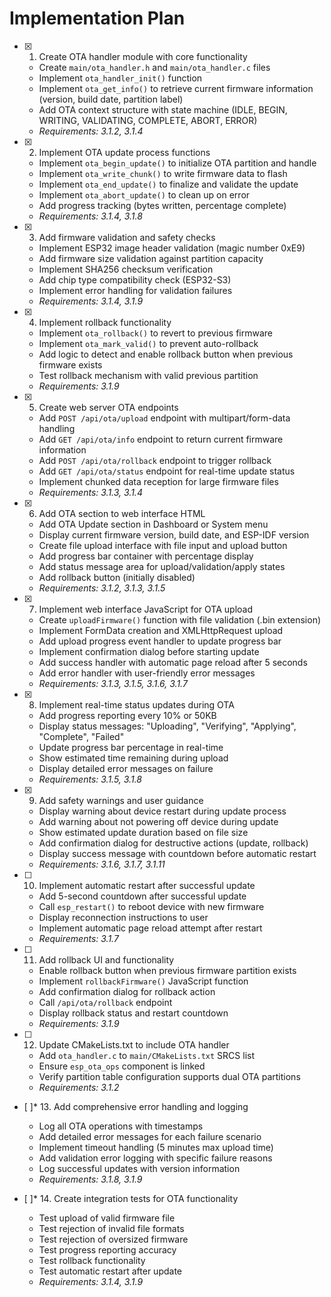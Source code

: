 # Implementation Plan

- [x] 1. Create OTA handler module with core functionality





  - Create `main/ota_handler.h` and `main/ota_handler.c` files
  - Implement `ota_handler_init()` function
  - Implement `ota_get_info()` to retrieve current firmware information (version, build date, partition label)
  - Add OTA context structure with state machine (IDLE, BEGIN, WRITING, VALIDATING, COMPLETE, ABORT, ERROR)
  - _Requirements: 3.1.2, 3.1.4_

- [x] 2. Implement OTA update process functions





  - Implement `ota_begin_update()` to initialize OTA partition and handle
  - Implement `ota_write_chunk()` to write firmware data to flash
  - Implement `ota_end_update()` to finalize and validate the update
  - Implement `ota_abort_update()` to clean up on error
  - Add progress tracking (bytes written, percentage complete)
  - _Requirements: 3.1.4, 3.1.8_

- [x] 3. Add firmware validation and safety checks





  - Implement ESP32 image header validation (magic number 0xE9)
  - Add firmware size validation against partition capacity
  - Implement SHA256 checksum verification
  - Add chip type compatibility check (ESP32-S3)
  - Implement error handling for validation failures
  - _Requirements: 3.1.4, 3.1.9_

- [x] 4. Implement rollback functionality





  - Implement `ota_rollback()` to revert to previous firmware
  - Implement `ota_mark_valid()` to prevent auto-rollback
  - Add logic to detect and enable rollback button when previous firmware exists
  - Test rollback mechanism with valid previous partition
  - _Requirements: 3.1.9_

- [x] 5. Create web server OTA endpoints





  - Add `POST /api/ota/upload` endpoint with multipart/form-data handling
  - Add `GET /api/ota/info` endpoint to return current firmware information
  - Add `POST /api/ota/rollback` endpoint to trigger rollback
  - Add `GET /api/ota/status` endpoint for real-time update status
  - Implement chunked data reception for large firmware files
  - _Requirements: 3.1.3, 3.1.4_

- [x] 6. Add OTA section to web interface HTML





  - Add OTA Update section in Dashboard or System menu
  - Display current firmware version, build date, and ESP-IDF version
  - Create file upload interface with file input and upload button
  - Add progress bar container with percentage display
  - Add status message area for upload/validation/apply states
  - Add rollback button (initially disabled)
  - _Requirements: 3.1.2, 3.1.3, 3.1.5_

- [x] 7. Implement web interface JavaScript for OTA upload





  - Create `uploadFirmware()` function with file validation (.bin extension)
  - Implement FormData creation and XMLHttpRequest upload
  - Add upload progress event handler to update progress bar
  - Implement confirmation dialog before starting update
  - Add success handler with automatic page reload after 5 seconds
  - Add error handler with user-friendly error messages
  - _Requirements: 3.1.3, 3.1.5, 3.1.6, 3.1.7_

- [x] 8. Implement real-time status updates during OTA





  - Add progress reporting every 10% or 50KB
  - Display status messages: "Uploading", "Verifying", "Applying", "Complete", "Failed"
  - Update progress bar percentage in real-time
  - Show estimated time remaining during upload
  - Display detailed error messages on failure
  - _Requirements: 3.1.5, 3.1.8_

- [x] 9. Add safety warnings and user guidance





  - Display warning about device restart during update process
  - Add warning about not powering off device during update
  - Show estimated update duration based on file size
  - Add confirmation dialog for destructive actions (update, rollback)
  - Display success message with countdown before automatic restart
  - _Requirements: 3.1.6, 3.1.7, 3.1.11_

- [ ] 10. Implement automatic restart after successful update
  - Add 5-second countdown after successful update
  - Call `esp_restart()` to reboot device with new firmware
  - Display reconnection instructions to user
  - Implement automatic page reload attempt after restart
  - _Requirements: 3.1.7_

- [ ] 11. Add rollback UI and functionality
  - Enable rollback button when previous firmware partition exists
  - Implement `rollbackFirmware()` JavaScript function
  - Add confirmation dialog for rollback action
  - Call `/api/ota/rollback` endpoint
  - Display rollback status and restart countdown
  - _Requirements: 3.1.9_

- [ ] 12. Update CMakeLists.txt to include OTA handler
  - Add `ota_handler.c` to `main/CMakeLists.txt` SRCS list
  - Ensure `esp_ota_ops` component is linked
  - Verify partition table configuration supports dual OTA partitions
  - _Requirements: 3.1.2_

- [ ]* 13. Add comprehensive error handling and logging
  - Log all OTA operations with timestamps
  - Add detailed error messages for each failure scenario
  - Implement timeout handling (5 minutes max upload time)
  - Add validation error logging with specific failure reasons
  - Log successful updates with version information
  - _Requirements: 3.1.8, 3.1.9_

- [ ]* 14. Create integration tests for OTA functionality
  - Test upload of valid firmware file
  - Test rejection of invalid file formats
  - Test rejection of oversized firmware
  - Test progress reporting accuracy
  - Test rollback functionality
  - Test automatic restart after update
  - _Requirements: 3.1.4, 3.1.9_
